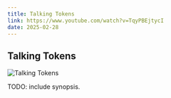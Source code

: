 ```yaml
---
title: Talking Tokens
link: https://www.youtube.com/watch?v=TqyPBEjtycI
date: 2025-02-28
---
```


## Talking Tokens

![Talking Tokens](https://www.youtube.com/watch?v=TqyPBEjtycI)

TODO: include synopsis.